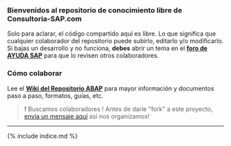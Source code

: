 ### Bienvenidos al repositorio de conocimiento libre de Consultoria-SAP.com

Solo para aclarar, el código compartido aquí es libre. Lo que significa que cualquier colaborador del repositorio puede subirlo, editarlo y/o modificarlo. Si bajas un desarrollo y no funciona, **debes** abrir un tema en el **[foro de AYUDA SAP](http://foros.consultoria-sap.com)** para que lo revisen otros colaboradores.

### Cómo colaborar
Lee el [**Wiki del Repositorio ABAP**](https://github.com/SidVal/ABAP/wiki) para mayor información y documentos paso a paso, formatos, guías, etc.

> **!** Buscamos colaboradores ! Antes de darle "fork" a este proyecto, [envía un mensaje aquí](https://github.com/SidVal/ABAP/issues/5) así nos organizamos!  

***

{% include indice.md %}
